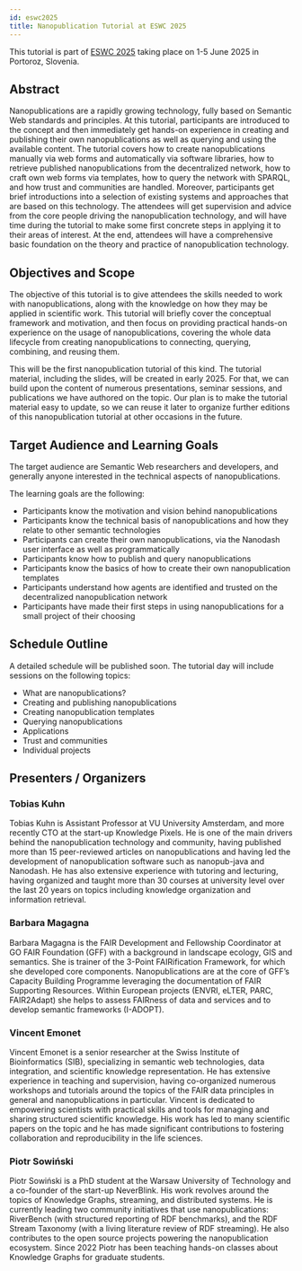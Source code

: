 ```yaml
---
id: eswc2025
title: Nanopublication Tutorial at ESWC 2025
---
```


This tutorial is part of [ESWC 2025](https://2025.eswc-conferences.org/) taking place on 1-5 June 2025 in Portoroz, Slovenia.


## Abstract

Nanopublications are a rapidly growing technology, fully based on Semantic Web standards and principles. At this tutorial, participants are introduced to the concept and then immediately get hands-on experience in creating and publishing their own nanopublications as well as querying and using the available content. The tutorial covers how to create nanopublications manually via web forms and automatically via software libraries, how to retrieve published nanopublications from the decentralized network, how to craft own web forms via templates, how to query the network with SPARQL, and how trust and communities are handled. Moreover, participants get brief introductions into a selection of existing systems and approaches that are based on this technology. The attendees will get supervision and advice from the core people driving the nanopublication technology, and will have time during the tutorial to make some first concrete steps in applying it to their areas of interest. At the end, attendees will have a comprehensive basic foundation on the theory and practice of nanopublication technology.


## Objectives and Scope

The objective of this tutorial is to give attendees the skills needed to work with nanopublications, along with the knowledge on how they may be applied in scientific work. This tutorial will briefly cover the conceptual framework and motivation, and then focus on providing practical hands-on experience on the usage of nanopublications, covering the whole data lifecycle from creating nanopublications to connecting, querying, combining, and reusing them.

This will be the first nanopublication tutorial of this kind. The tutorial material, including the slides, will be created in early 2025. For that, we can build upon the content of numerous presentations, seminar sessions, and publications we have authored on the topic. Our plan is to make the tutorial material easy to update, so we can reuse it later to organize further editions of this nanopublication tutorial at other occasions in the future.


## Target Audience and Learning Goals

The target audience are Semantic Web researchers and developers, and generally anyone interested in the technical aspects of nanopublications.

The learning goals are the following:

- Participants know the motivation and vision behind nanopublications
- Participants know the technical basis of nanopublications and how they relate to other semantic technologies
- Participants can create their own nanopublications, via the Nanodash user interface as well as programmatically
- Participants know how to publish and query nanopublications
- Participants know the basics of how to create their own nanopublication templates
- Participants understand how agents are identified and trusted on the decentralized nanopublication network
- Participants have made their first steps in using nanopublications for a small project of their choosing


## Schedule Outline

A detailed schedule will be published soon. The tutorial day will include sessions on the following topics:

- What are nanopublications?
- Creating and publishing nanopublications
- Creating nanopublication templates
- Querying nanopublications
- Applications
- Trust and communities
- Individual projects


## Presenters / Organizers

### Tobias Kuhn

Tobias Kuhn is Assistant Professor at VU University Amsterdam, and more recently CTO at the start-up Knowledge Pixels. He is one of the main drivers behind the nanopublication technology and community, having published more than 15 peer-reviewed articles on nanopublications and having led the development of nanopublication software such as nanopub-java and Nanodash. He has also extensive experience with tutoring and lecturing, having organized and taught more than 30 courses at university level over the last 20 years on topics including knowledge organization and information retrieval.


### Barbara Magagna

Barbara Magagna is the FAIR Development and Fellowship Coordinator at GO FAIR Foundation (GFF) with a background in landscape ecology, GIS and semantics. She is trainer of the 3-Point FAIRification Framework, for which she developed core components. Nanopublications are at the core of GFF’s Capacity Building Programme leveraging the documentation of FAIR Supporting Resources.  Within European projects (ENVRI, eLTER, PARC, FAIR2Adapt) she helps to assess FAIRness of data and services and to develop semantic frameworks (I-ADOPT).


### Vincent Emonet

Vincent Emonet is a senior researcher at the Swiss Institute of Bioinformatics (SIB), specializing in semantic web technologies, data integration, and scientific knowledge representation. He has extensive experience in teaching and supervision, having co-organized numerous workshops and tutorials around the topics of the FAIR data principles in general and nanopublications in particular. Vincent is dedicated to empowering scientists with practical skills and tools for managing and sharing structured scientific knowledge. His work has led to many scientific papers on the topic and he has made significant contributions to fostering collaboration and reproducibility in the life sciences.


### Piotr Sowiński

Piotr Sowiński is a PhD student at the Warsaw University of Technology and a co-founder of the start-up NeverBlink. His work revolves around the topics of Knowledge Graphs, streaming, and distributed systems. He is currently leading two community initiatives that use nanopublications: RiverBench (with structured reporting of RDF benchmarks), and the RDF Stream Taxonomy (with a living literature review of RDF streaming). He also contributes to the open source projects powering the nanopublication ecosystem. Since 2022 Piotr has been teaching hands-on classes about Knowledge Graphs for graduate students.
